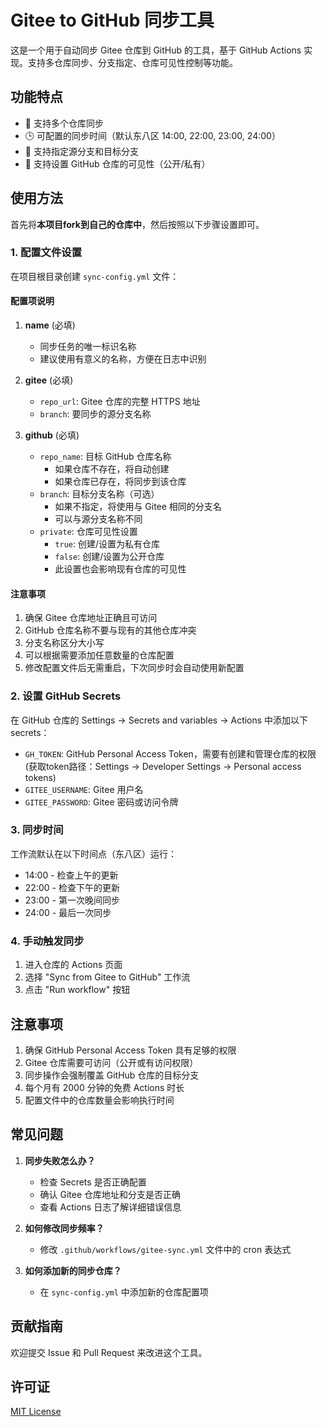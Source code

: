 # Gitee to GitHub 同步工具

这是一个用于自动同步 Gitee 仓库到 GitHub 的工具，基于 GitHub Actions 实现。支持多仓库同步、分支指定、仓库可见性控制等功能。

## 功能特点
- 🔄 支持多个仓库同步
- 🕒 可配置的同步时间（默认东八区 14:00, 22:00, 23:00, 24:00）
- 🌿 支持指定源分支和目标分支
- 🔐 支持设置 GitHub 仓库的可见性（公开/私有）

## 使用方法

首先将**本项目fork到自己的仓库中**，然后按照以下步骤设置即可。

### 1. 配置文件设置

在项目根目录创建 `sync-config.yml` 文件：

#### 配置项说明

1. **name** (必填)
   - 同步任务的唯一标识名称
   - 建议使用有意义的名称，方便在日志中识别

2. **gitee** (必填)
   - `repo_url`: Gitee 仓库的完整 HTTPS 地址
   - `branch`: 要同步的源分支名称

3. **github** (必填)
   - `repo_name`: 目标 GitHub 仓库名称
     - 如果仓库不存在，将自动创建
     - 如果仓库已存在，将同步到该仓库
   - `branch`: 目标分支名称（可选）
     - 如果不指定，将使用与 Gitee 相同的分支名
     - 可以与源分支名称不同
   - `private`: 仓库可见性设置
     - `true`: 创建/设置为私有仓库
     - `false`: 创建/设置为公开仓库
     - 此设置也会影响现有仓库的可见性

#### 注意事项

1. 确保 Gitee 仓库地址正确且可访问
2. GitHub 仓库名称不要与现有的其他仓库冲突
3. 分支名称区分大小写
4. 可以根据需要添加任意数量的仓库配置
5. 修改配置文件后无需重启，下次同步时会自动使用新配置

### 2. 设置 GitHub Secrets

在 GitHub 仓库的 Settings -> Secrets and variables -> Actions 中添加以下 secrets：

- `GH_TOKEN`: GitHub Personal Access Token，需要有创建和管理仓库的权限(获取token路径：Settings -> Developer Settings -> Personal access tokens)
- `GITEE_USERNAME`: Gitee 用户名
- `GITEE_PASSWORD`: Gitee 密码或访问令牌

### 3. 同步时间

工作流默认在以下时间点（东八区）运行：
- 14:00 - 检查上午的更新
- 22:00 - 检查下午的更新
- 23:00 - 第一次晚间同步
- 24:00 - 最后一次同步

### 4. 手动触发同步

1. 进入仓库的 Actions 页面
2. 选择 "Sync from Gitee to GitHub" 工作流
3. 点击 "Run workflow" 按钮

## 注意事项

1. 确保 GitHub Personal Access Token 具有足够的权限
2. Gitee 仓库需要可访问（公开或有访问权限）
3. 同步操作会强制覆盖 GitHub 仓库的目标分支
4. 每个月有 2000 分钟的免费 Actions 时长
5. 配置文件中的仓库数量会影响执行时间

## 常见问题

1. **同步失败怎么办？**
   - 检查 Secrets 是否正确配置
   - 确认 Gitee 仓库地址和分支是否正确
   - 查看 Actions 日志了解详细错误信息

2. **如何修改同步频率？**
   - 修改 `.github/workflows/gitee-sync.yml` 文件中的 cron 表达式

3. **如何添加新的同步仓库？**
   - 在 `sync-config.yml` 中添加新的仓库配置项

## 贡献指南

欢迎提交 Issue 和 Pull Request 来改进这个工具。

## 许可证

[MIT License](LICENSE)


<!-- Security scan triggered at 2025-09-02 03:35:58 -->